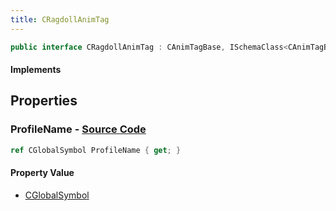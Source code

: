 ```yaml
---
title: CRagdollAnimTag
---
```


```csharp
public interface CRagdollAnimTag : CAnimTagBase, ISchemaClass<CAnimTagBase>, ISchemaClass<CRagdollAnimTag>, ISchemaField, ISchemaClass, INativeHandle
```

#### Implements

## Properties

### **ProfileName** - [Source Code](https://github.com/swiftly-solution/swiftlys2/blob/main/managed/src/SwiftlyS2.Generated/Schemas/Interfaces/CRagdollAnimTag.cs#L16)

```csharp
ref CGlobalSymbol ProfileName { get; }
```

#### Property Value

- [CGlobalSymbol](/docs/api/shared/natives/cglobalsymbol)

